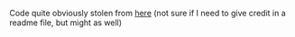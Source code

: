 Code quite obviously stolen from [here](https://github.com/DarkBlade12/ParticleEffect) (not sure if I need to give credit in a readme file, but might as well)